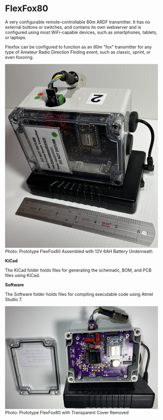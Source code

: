 # FlexFox80
A very configurable remote-controllable 80m ARDF transmitter. It has no external buttons or switches, and contains its own webserver and is configured using most WiFi-capable devices, such as smartphones, tablets, or laptops.

Flexfox can be configured to function as an 80m "fox" transmitter for any type of Amateur Radio Direction Finding event, such as classic, sprint, or even foxoring.  

![Docs/Proto-Flexfox4.jpeg](Docs/Proto-Flexfox4.jpeg)
Photo: Prototype FlexFox80 Assembled with 12V 6AH Battery Underneath

<b>KiCad</b>

The KiCad folder holds files for generating the schematic, BOM, and PCB files using KiCad. 

<b>Software</b>

The Software folder holds files for compiling executable code using Atmel Studio 7. 

![Docs/Proto-Flexfox2.jpeg](Docs/Proto-Flexfox2.jpeg)
Photo: Prototype FlexFox80 with Transparent Cover Removed
